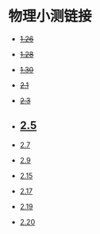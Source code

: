# 物理小测链接

- ~~[1.26](https://ks.wjx.top/vj/PgyWFFd.aspx)~~

- ~~[1.28](https://ks.wjx.top/jq/104089560.aspx)~~

- ~~[1.30](https://ks.wjx.top/vj/PnFsbej.aspx)~~

- ~~[2.1](https://ks.wjx.top/vj/Q0PfAAV.aspx)~~

- ~~[2.3](https://ks.wjx.top/vj/YfoyyWr.aspx)~~

- ## [2.5](https://ks.wjx.top/vj/wFCUUBo.aspx)

- [2.7](https://ks.wjx.top/vj/rXi9hhl.aspx)

- [2.9](https://ks.wjx.top/vj/m5E9dXX.aspx)

- [2.15](https://ks.wjx.top/vj/wC6UUUT.aspx)

- [2.17](https://ks.wjx.top/vj/hOccHEo.aspx)

- [2.19](https://ks.wjx.top/vj/wG7UUH4.aspx)

- [2.20](https://ks.wjx.top/vj/wu2UUH9.aspx)